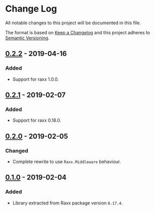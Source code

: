 # Change Log
All notable changes to this project will be documented in this file.

The format is based on [Keep a Changelog](http://keepachangelog.com/)
and this project adheres to [Semantic Versioning](http://semver.org/).

## [0.2.2](https://github.com/CrowdHailer/raxx/tree/1.0.0) - 2019-04-16

### Added

- Support for raxx 1.0.0.

## [0.2.1](https://github.com/CrowdHailer/raxx/tree/0.18.0) - 2019-02-07

### Added

- Support for raxx 0.18.0.

## [0.2.0](#) - 2019-02-05

### Changed

- Complete rewrite to use `Raxx.Middleware` behaviour.

## [0.1.0](https://github.com/CrowdHailer/raxx/tree/0.17.5) - 2019-02-04

### Added

- Library extracted from Raxx package version `0.17.4`.

